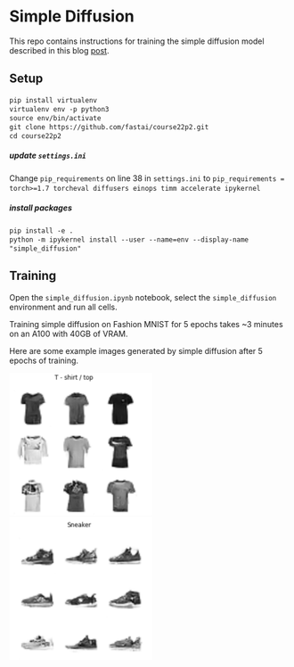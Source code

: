 # Simple Diffusion
This repo contains instructions for training the simple diffusion model described in this blog [post](https://tommyc.xyz/posts/simple-diffusion).

## Setup
```commandline
pip install virtualenv
virtualenv env -p python3
source env/bin/activate
git clone https://github.com/fastai/course22p2.git
cd course22p2
```

##### update `settings.ini`
Change `pip_requirements` on line 38 in `settings.ini` to `pip_requirements = torch>=1.7 torcheval diffusers einops timm accelerate ipykernel`

##### install packages
```commandline
pip install -e .
python -m ipykernel install --user --name=env --display-name "simple_diffusion"
```

## Training
Open the `simple_diffusion.ipynb` notebook, select the `simple_diffusion` environment and run all cells. 

Training simple diffusion on Fashion MNIST for 5 epochs takes ~3 minutes on an A100 with 40GB of VRAM.

Here are some example images generated by simple diffusion after 5 epochs of training.

[<img src="./assets/tshirt.png" width="256" />]()
[<img src="./assets/sneaker.png" width="256" />]()
